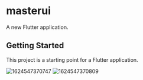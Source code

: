 # masterui

A new Flutter application.

## Getting Started

This project is a starting point for a Flutter application.

![1624547370747](https://user-images.githubusercontent.com/64592857/123288657-659d8a00-d52d-11eb-9798-c51fd65738c7.jpg)
![1624547370809](https://user-images.githubusercontent.com/64592857/123288741-76e69680-d52d-11eb-9493-ed6def78b4cd.jpg)
